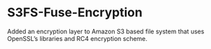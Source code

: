 # S3FS-Fuse-Encryption
Added an encryption layer to Amazon S3 based file system that uses OpenSSL’s libraries and RC4 encryption scheme.
